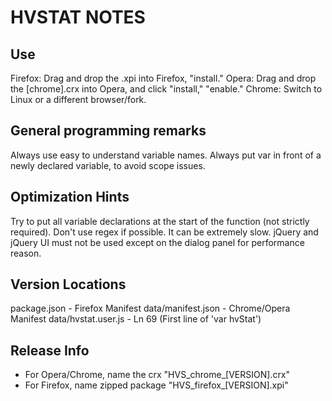 HVSTAT NOTES
================

Use
---
Firefox: Drag and drop the .xpi into Firefox, "install."
Opera: Drag and drop the [chrome].crx into Opera, and click "install," "enable."
Chrome: Switch to Linux or a different browser/fork.

General programming remarks
---------------------------
Always use easy to understand variable names.
Always put var in front of a newly declared variable, to avoid scope issues.

Optimization Hints
------------------
Try to put all variable declarations at the start of the function (not strictly required).
Don't use regex if possible. It can be extremely slow.
jQuery and jQuery UI must not be used except on the dialog panel for performance reason.

Version Locations
-----------------
package.json - Firefox Manifest
data/manifest.json - Chrome/Opera Manifest
data/hvstat.user.js - Ln 69 (First line of 'var hvStat')

Release Info
------------
- For Opera/Chrome, name the crx "HVS\_chrome\_[VERSION].crx"
- For Firefox, name zipped package "HVS\_firefox\_[VERSION].xpi"
